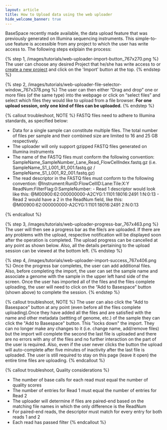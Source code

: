 ```yaml
---
layout: article
title: How to Upload data using the web uploader
hide_welcome_banner: true
---
```


BaseSpace recently made available, the data upload feature that was previously generated on Illumina sequencing instruments. This simple-to-use feature is accessible from any project to which the user has write access to. The following steps exlplain the process:


{% step 1, /images/tutorials/web-uploader-import-button_767x270.png %}
The user can choose any desired Project that he/she has write access to or [create a new project](/tutorials/create-a-new-project) and click on the 'Import' button at the top.
{% endstep %}  

{% step 2, /images/tutorials/web-uploader-file-selector-window_767x378.png %}
The user can then either “Drag and drop” one or more files (of the same type) into the webpage or click on “select files” and select which files they would like to upload from a file browser. **For one upload session, only one kind of files can be uploaded.**
{% endstep %}

{% callout troubleshoot, NOTE %}
FASTQ files need to adhere to Illumina standards, as specified below:

 - Data for a single sample can constitute multiple files. The total number of files per sample and their combined size are limited to 16 and 25 GB respectively.
 - The uploader will only support gzipped FASTQ files generated on Illumina instruments
 - The name of the FASTQ files must conform the following convention:
		SampleName_SampleNumber_Lane_Read_FlowCellIndex.fastq.gz 
		(i.e. SampleName_S1_L001_R1_001.fastq.gz / SampleName_S1_L001_R2_001.fastq.gz)
 - The read descriptor in the FASTQ files must conform to the following convention:
	@Instrument:RunID:FlowCellID:Lane:Tile:X:Y ReadNum:FilterFlag:0:SampleNumber:
		- Read 1 descriptor would look like this:
	    @M00900:62:000000000-A2CYG:1:1101:18016:2491 1:N:0:13
		- Read 2 would have a 2 in the ReadNum field, like this:
	    @M00900:62:000000000-A2CYG:1:1101:18016:2491 2:N:0:13

{% endcallout %}

{% step 3, /images/tutorials/web-uploader-progress-bar_767x463.png %}
The user will then see a progress bar as the file/s are uploaded. If there are any problems with the upload, respective notification will be displayed soon after the operation is completed. The upload progress can be cancelled at any point as shown below. Also, all the details pertaining to the upload session can be viewed at the bottom left.
{% endstep %}  

{% step 4, /images/tutorials/web-uploader-import-success_767x406.png %}
Once the progress bar completes, the user can add additional files. Also, before completing the import, the user can set the sample name and associate a genome with the sample in the upper left hand side of the screen. Once the user has imported all of the files and the files complete uploading, the user will need to click on the  “Add to Basespace” button (shown above) to complete the session.
{% endstep %}  

{% callout troubleshoot, NOTE %}
   The user can also click the "Add to Basespace" button at any point (even before all the files complete uploading).Once they have added all the files and are satisfied with the name and other metadata (settting of genome, etc.) of the sample they can click the "Add to Basespace" button. This "locks down" the import. They can no longer make any changes to it (i.e. change name, add/remove files) but the import will complete the second the last file is uploaded and there are no errors with any of the files and no further interaction on the part of the user is required. Also, even if the user never clicks the button the upload will auto-complete after five minutes of inactivity after the last file is uploaded.
The user is still required to stay on this page (leave it open) the entire time files are uploading.
{% endcallout %}


{% callout troubleshoot, Quality considerations %}
- The number of base calls for each read must equal the number of quality scores
- The number of entries for Read 1 must equal the number of entries for Read 2
- The uploader will determine if files are paired-end based on the matching file names in which the only difference is the ReadNum
- For paired-end reads, the descriptor must match for every entry for both reads 1 and 2
- Each read has passed filter
{% endcallout %}